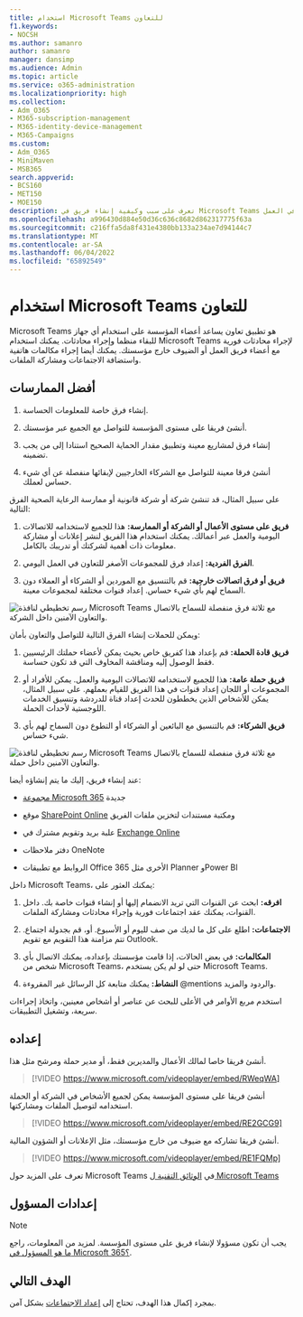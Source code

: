 ```yaml
---
title: استخدام Microsoft Teams للتعاون
f1.keywords:
- NOCSH
ms.author: samanro
author: samanro
manager: dansimp
ms.audience: Admin
ms.topic: article
ms.service: o365-administration
ms.localizationpriority: high
ms.collection:
- Adm_O365
- M365-subscription-management
- M365-identity-device-management
- M365-Campaigns
ms.custom:
- Adm_O365
- MiniMaven
- MSB365
search.appverid:
- BCS160
- MET150
- MOE150
description: تعرف على سبب وكيفية إنشاء فريق في Microsoft Teams حتى تتمكن شركتك الصغيرة أو حملتك من التعاون في العمل.
ms.openlocfilehash: a996430d884e50d36c636c8682d862317775f63a
ms.sourcegitcommit: c216ffa5da8f431e4380bb133a234ae7d94144c7
ms.translationtype: MT
ms.contentlocale: ar-SA
ms.lasthandoff: 06/04/2022
ms.locfileid: "65892549"
---
```

# <a name="use-microsoft-teams-for-collaboration"></a>استخدام Microsoft Teams للتعاون

Microsoft Teams هو تطبيق تعاون يساعد أعضاء المؤسسة على استخدام أي جهاز للبقاء منظما وإجراء محادثات. يمكنك استخدام Microsoft Teams لإجراء محادثات فورية مع أعضاء فريق العمل أو الضيوف خارج مؤسستك. يمكنك أيضا إجراء مكالمات هاتفية واستضافة الاجتماعات ومشاركة الملفات.

## <a name="best-practices"></a>أفضل الممارسات

1. إنشاء فرق خاصة للمعلومات الحساسة.

1. أنشئ فريقا على مستوى المؤسسة للتواصل مع الجميع عبر مؤسستك.

1. إنشاء فرق لمشاريع معينة وتطبيق مقدار الحماية الصحيح استنادا إلى من يجب تضمينه.

1. أنشئ فرقا معينة للتواصل مع الشركاء الخارجيين لإبقائها منفصلة عن أي شيء حساس لعملك.

على سبيل المثال، قد تنشئ شركة أو شركة قانونية أو ممارسة الرعاية الصحية الفرق التالية:

1. **فريق على مستوى الأعمال أو الشركة أو الممارسة:** هذا للجميع لاستخدامه للاتصالات اليومية والعمل عبر أعمالك. يمكنك استخدام هذا الفريق لنشر إعلانات أو مشاركة معلومات ذات أهمية لشركتك أو تدريبك بالكامل.

1. **الفرق الفردية:** إعداد فرق للمجموعات الأصغر للتعاون في العمل اليومي.

1. **فريق أو فرق اتصالات خارجية:** قم بالتنسيق مع الموردين أو الشركاء أو العملاء دون السماح لهم بأي شيء حساس. إعداد قنوات مختلفة لمجموعات معينة.

![رسم تخطيطي لنافذة Microsoft Teams مع ثلاثة فرق منفصلة للسماح بالاتصال والتعاون الآمنين داخل الشركة.](../media/m365-democracy-teams-business-collab.png)

ويمكن للحملات إنشاء الفرق التالية للتواصل والتعاون بأمان:

1. **فريق قادة الحملة:** قم بإعداد هذا كفريق خاص بحيث يمكن لأعضاء حملتك الرئيسيين فقط الوصول إليه ومناقشة المخاوف التي قد تكون حساسة.

2. **فريق حملة عامة:** هذا للجميع لاستخدامه للاتصالات اليومية والعمل. يمكن للأفراد أو المجموعات أو اللجان إعداد قنوات في هذا الفريق للقيام بعملهم. على سبيل المثال، يمكن للأشخاص الذين يخططون للحدث إعداد قناة للدردشة وتنسيق الخدمات اللوجستية لأحداث الحملة.

3. **فريق الشركاء:** قم بالتنسيق مع البائعين أو الشركاء أو التطوع دون السماح لهم بأي شيء حساس.

![رسم تخطيطي لنافذة Microsoft Teams مع ثلاثة فرق منفصلة للسماح بالاتصال والتعاون الآمنين داخل حملة.](../media/m365-democracy-teams-collab.png)

عند إنشاء فريق، إليك ما يتم إنشاؤه أيضا:

- [مجموعة Microsoft 365](/MicrosoftTeams/office-365-groups) جديدة

- موقع [SharePoint Online](/MicrosoftTeams/sharepoint-onedrive-interact) ومكتبة مستندات لتخزين ملفات الفريق

- علبة بريد وتقويم مشترك في [Exchange Online](/MicrosoftTeams/exchange-teams-interact)

- دفتر ملاحظات OneNote

- الروابط مع تطبيقات Office 365 الأخرى مثل Planner وPower BI

داخل Microsoft Teams، يمكنك العثور على:

1. **افرقه:** ابحث عن القنوات التي تريد الانضمام إليها أو إنشاء قنوات خاصة بك. داخل القنوات، يمكنك عقد اجتماعات فورية وإجراء محادثات ومشاركة الملفات.

2. **الاجتماعات:** اطلع على كل ما لديك من صف لليوم أو الأسبوع. أو، قم بجدولة اجتماع. تتم مزامنة هذا التقويم مع تقويم Outlook.

3. **المكالمات:** في بعض الحالات، إذا قامت مؤسستك بإعداده، يمكنك الاتصال بأي شخص من Microsoft Teams، حتى لو لم يكن يستخدم Microsoft Teams.

4. **النشاط:** يمكنك متابعة كل الرسائل غير المقروءة @mentions والردود والمزيد.

استخدم مربع الأوامر في الأعلى للبحث عن عناصر أو أشخاص معينين، واتخاذ إجراءات سريعة، وتشغيل التطبيقات.

## <a name="set-it-up"></a>إعداده

أنشئ فريقا خاصا لمالك الأعمال والمديرين فقط، أو مدير حملة ومرشح مثل هذا.

> [!VIDEO https://www.microsoft.com/videoplayer/embed/RWeqWA]

أنشئ فريقا على مستوى المؤسسة يمكن لجميع الأشخاص في الشركة أو الحملة استخدامه لتوصيل الملفات ومشاركتها.

> [!VIDEO https://www.microsoft.com/videoplayer/embed/RE2GCG9]

أنشئ فريقا تشاركه مع ضيوف من خارج مؤسستك، مثل الإعلانات أو الشؤون المالية.

> [!VIDEO https://www.microsoft.com/videoplayer/embed/RE1FQMp]

تعرف على المزيد حول Microsoft Teams في [الوثائق التقنية ل Microsoft Teams](/microsoftteams/microsoft-teams)

## <a name="admin-settings"></a>إعدادات المسؤول

> [!Note]
> يجب أن تكون مسؤولا لإنشاء فريق على مستوى المؤسسة. لمزيد من المعلومات، راجع [ما هو المسؤول في Microsoft 365؟](https://support.office.com/article/what-is-an-admin-e123627e-4892-4461-b9aa-1b6d57a5cfa4?ui=en-US&rs=en-US&ad=US).

## <a name="next-objective"></a>الهدف التالي

بمجرد إكمال هذا الهدف، تحتاج إلى [إعداد الاجتماعات](set-up-meetings.md) بشكل آمن.

